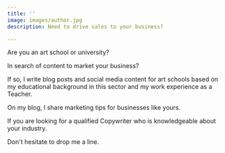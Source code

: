 ```yaml
---
title: ''
image: images/author.jpg
description: Need to drive sales to your business?

---
```

Are you an art school or university? 

In search of content to market your business?

If so, I write blog posts and social media content for art schools based on my educational background in this sector and my work experience as a Teacher.

On my blog, I share marketing tips for businesses like yours.

If you are looking for a qualified Copywriter who is knowledgeable about your industry.

Don't hesitate to drop me a line.